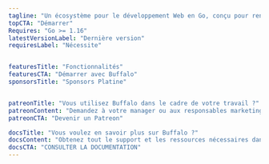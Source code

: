 ```yaml
---
tagline: "Un écosystème pour le développement Web en Go, conçu pour rendre votre vie plus facile."
topCTA: "Démarrer"
Requires: "Go >= 1.16"
latestVersionLabel: "Dernière version"
requiresLabel: "Nécessite"


featuresTitle: "Fonctionnalités"
featuresCTA: "Démarrer avec Buffalo"
sponsorsTitle: "Sponsors Platine"


patreonTitle: "Vous utilisez Buffalo dans le cadre de votre travail ?"
patreonContent: "Demandez à votre manager ou aux responsables marketing s'ils pourraient nous aider en soutenant notre projet."
patreonCTA: "Devenir un Patreon"

docsTitle: "Vous voulez en savoir plus sur Buffalo ?"
docsContent: "Obtenez tout le support et les ressources nécessaires dans notre documentation."
docsCTA: "CONSULTER LA DOCUMENTATION"
---
```

